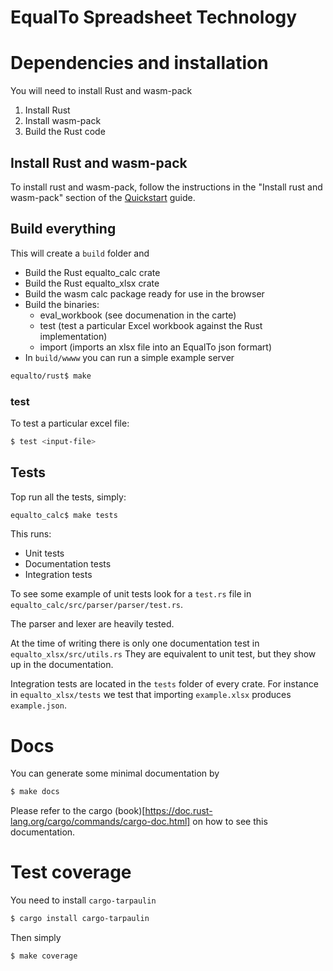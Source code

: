 # EqualTo Spreadsheet Technology

# Dependencies and installation

You will need to install Rust and wasm-pack

1. Install Rust
2. Install wasm-pack
3. Build the Rust code

## Install Rust and wasm-pack

To install rust and wasm-pack, follow the instructions in the "Install rust and wasm-pack" section of the [Quickstart](https://github.com/EqualTo-Software/EqualTo/wiki/Getting-started) guide.

## Build everything

This will create a `build` folder and

- Build the Rust equalto_calc crate
- Build the Rust equalto_xlsx crate
- Build the wasm calc package ready for use in the browser
- Build the binaries:
  - eval_workbook (see documenation in the carte)
  - test (test a particular Excel workbook against the Rust implementation)
  - import (imports an xlsx file into an EqualTo json formart)
- In `build/wwww` you can run a simple example server

```bash
equalto/rust$ make
```

### test

To test a particular excel file:

```bash
$ test <input-file>
```

## Tests

Top run all the tests, simply:

```bash
equalto_calc$ make tests
```

This runs:

- Unit tests
- Documentation tests
- Integration tests

To see some example of unit tests look for a `test.rs` file in `equalto_calc/src/parser/parser/test.rs`.

The parser and lexer are heavily tested.

At the time of writing there is only one documentation test in `equalto_xlsx/src/utils.rs`
They are equivalent to unit test, but they show up in the documentation.

Integration tests are located in the `tests` folder of every crate.
For instance in `equalto_xlsx/tests` we test that importing `example.xlsx` produces `example.json`.

# Docs

You can generate some minimal documentation by

```bash
$ make docs
```

Please refer to the cargo (book)[https://doc.rust-lang.org/cargo/commands/cargo-doc.html] on how to see this documentation.

# Test coverage

You need to install `cargo-tarpaulin`

```bash
$ cargo install cargo-tarpaulin
```

Then simply

```bash
$ make coverage
```

